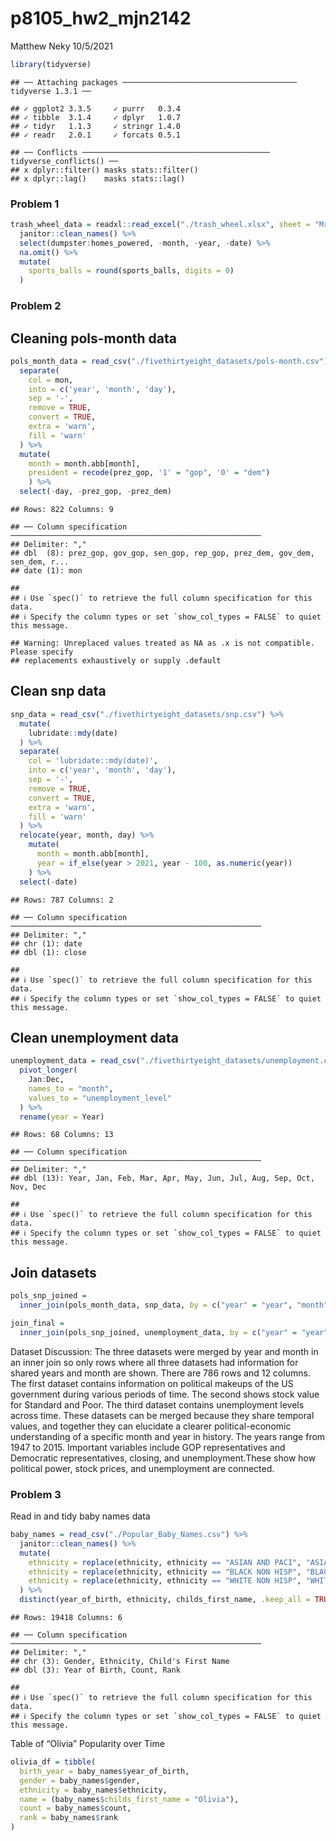 p8105\_hw2\_mjn2142
================
Matthew Neky
10/5/2021

``` r
library(tidyverse)
```

    ## ── Attaching packages ─────────────────────────────────────── tidyverse 1.3.1 ──

    ## ✓ ggplot2 3.3.5     ✓ purrr   0.3.4
    ## ✓ tibble  3.1.4     ✓ dplyr   1.0.7
    ## ✓ tidyr   1.1.3     ✓ stringr 1.4.0
    ## ✓ readr   2.0.1     ✓ forcats 0.5.1

    ## ── Conflicts ────────────────────────────────────────── tidyverse_conflicts() ──
    ## x dplyr::filter() masks stats::filter()
    ## x dplyr::lag()    masks stats::lag()

### Problem 1

``` r
trash_wheel_data = readxl::read_excel("./trash_wheel.xlsx", sheet = "Mr. Trash Wheel") %>%
  janitor::clean_names() %>%
  select(dumpster:homes_powered, -month, -year, -date) %>%
  na.omit() %>% 
  mutate(
    sports_balls = round(sports_balls, digits = 0)
  )
```

### Problem 2

## Cleaning pols-month data

``` r
pols_month_data = read_csv("./fivethirtyeight_datasets/pols-month.csv") %>% 
  separate(
    col = mon,
    into = c('year', 'month', 'day'),
    sep = '-',
    remove = TRUE,
    convert = TRUE,
    extra = 'warn',
    fill = 'warn'
  ) %>% 
  mutate(
    month = month.abb[month],
    president = recode(prez_gop, '1' = "gop", '0' = "dem")
    ) %>% 
  select(-day, -prez_gop, -prez_dem)
```

    ## Rows: 822 Columns: 9

    ## ── Column specification ────────────────────────────────────────────────────────
    ## Delimiter: ","
    ## dbl  (8): prez_gop, gov_gop, sen_gop, rep_gop, prez_dem, gov_dem, sen_dem, r...
    ## date (1): mon

    ## 
    ## ℹ Use `spec()` to retrieve the full column specification for this data.
    ## ℹ Specify the column types or set `show_col_types = FALSE` to quiet this message.

    ## Warning: Unreplaced values treated as NA as .x is not compatible. Please specify
    ## replacements exhaustively or supply .default

## Clean snp data

``` r
snp_data = read_csv("./fivethirtyeight_datasets/snp.csv") %>% 
  mutate(
    lubridate::mdy(date)
  ) %>% 
  separate(
    col = 'lubridate::mdy(date)',
    into = c('year', 'month', 'day'),
    sep = '-',
    remove = TRUE,
    convert = TRUE,
    extra = 'warn',
    fill = 'warn'
  ) %>% 
  relocate(year, month, day) %>% 
    mutate(
      month = month.abb[month],
      year = if_else(year > 2021, year - 100, as.numeric(year))
    ) %>% 
  select(-date)
```

    ## Rows: 787 Columns: 2

    ## ── Column specification ────────────────────────────────────────────────────────
    ## Delimiter: ","
    ## chr (1): date
    ## dbl (1): close

    ## 
    ## ℹ Use `spec()` to retrieve the full column specification for this data.
    ## ℹ Specify the column types or set `show_col_types = FALSE` to quiet this message.

## Clean unemployment data

``` r
unemployment_data = read_csv("./fivethirtyeight_datasets/unemployment.csv") %>% 
  pivot_longer(
    Jan:Dec,
    names_to = "month",
    values_to = "unemployment_level"
  ) %>% 
  rename(year = Year)
```

    ## Rows: 68 Columns: 13

    ## ── Column specification ────────────────────────────────────────────────────────
    ## Delimiter: ","
    ## dbl (13): Year, Jan, Feb, Mar, Apr, May, Jun, Jul, Aug, Sep, Oct, Nov, Dec

    ## 
    ## ℹ Use `spec()` to retrieve the full column specification for this data.
    ## ℹ Specify the column types or set `show_col_types = FALSE` to quiet this message.

## Join datasets

``` r
pols_snp_joined = 
  inner_join(pols_month_data, snp_data, by = c("year" = "year", "month" = "month"))

join_final =
  inner_join(pols_snp_joined, unemployment_data, by = c("year" = "year", "month" = "month"))
```

Dataset Discussion: The three datasets were merged by year and month in
an inner join so only rows where all three datasets had information for
shared years and month are shown. There are 786 rows and 12 columns. The
first dataset contains information on political makeups of the US
government during various periods of time. The second shows stock value
for Standard and Poor. The third dataset contains unemployment levels
across time. These datasets can be merged because they share temporal
values, and together they can elucidate a clearer political-economic
understanding of a specific month and year in history. The years range
from 1947 to 2015. Important variables include GOP representatives and
Democratic representatives, closing, and unemployment.These show how
political power, stock prices, and unemployment are connected.

### Problem 3

Read in and tidy baby names data

``` r
baby_names = read_csv("./Popular_Baby_Names.csv") %>% 
  janitor::clean_names() %>% 
  mutate(
    ethnicity = replace(ethnicity, ethnicity == "ASIAN AND PACI", "ASIAN AND PACIFIC ISLANDER"),
    ethnicity = replace(ethnicity, ethnicity == "BLACK NON HISP", "BLACK NON HISPANIC"),
    ethnicity = replace(ethnicity, ethnicity == "WHITE NON HISP", "WHITE NON HISPANIC")
  ) %>% 
  distinct(year_of_birth, ethnicity, childs_first_name, .keep_all = TRUE)
```

    ## Rows: 19418 Columns: 6

    ## ── Column specification ────────────────────────────────────────────────────────
    ## Delimiter: ","
    ## chr (3): Gender, Ethnicity, Child's First Name
    ## dbl (3): Year of Birth, Count, Rank

    ## 
    ## ℹ Use `spec()` to retrieve the full column specification for this data.
    ## ℹ Specify the column types or set `show_col_types = FALSE` to quiet this message.

Table of “Olivia” Popularity over Time

``` r
olivia_df = tibble(
  birth_year = baby_names$year_of_birth,
  gender = baby_names$gender,
  ethnicity = baby_names$ethnicity,
  name = (baby_names$childs_first_name = "Olivia"),
  count = baby_names$count,
  rank = baby_names$rank
)
```
